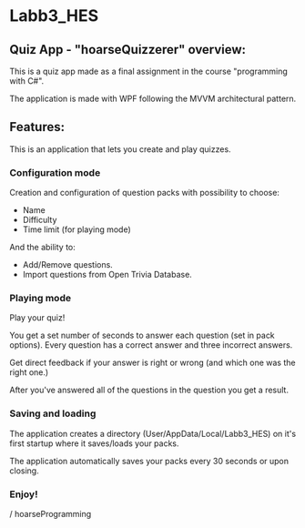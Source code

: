 # Labb3_HES

## Quiz App - "hoarseQuizzerer" overview:

This is a quiz app made as a final assignment in the course "programming with C#".

The application is made with WPF following the MVVM architectural pattern.

## Features:

This is an application that lets you create and play quizzes.

### Configuration mode

Creation and configuration of question packs with possibility to choose: 

- Name
- Difficulty
- Time limit (for playing mode)

And the ability to:
- Add/Remove questions.
- Import questions from Open Trivia Database.

### Playing mode

Play your quiz!

You get a set number of seconds to answer each question (set in pack options).
Every question has a correct answer and three incorrect answers.

Get direct feedback if your answer is right or wrong (and which one was the right one.)

After you've answered all of the questions in the question you get a result.

### Saving and loading

The application creates a directory (User/AppData/Local/Labb3_HES) on it's first startup 
where it saves/loads your packs.

The application automatically saves your packs every 30 seconds or upon closing.

### Enjoy!

/ hoarseProgramming


